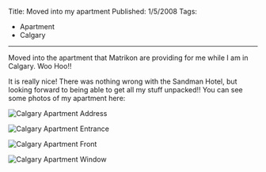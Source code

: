 Title: Moved into my apartment
Published: 1/5/2008
Tags:
- Apartment
- Calgary
---

Moved into the apartment that Matrikon are providing for me while I am in Calgary. Woo Hoo!!

It is really nice! There was nothing wrong with the Sandman Hotel, but looking forward to being able to get all my stuff unpacked!! You can see some photos of my apartment here:

![Calgary Apartment Address](https://gep13wpstorage.blob.core.windows.net/gep13/2008/5/1/Calgary_Apartment_Address.jpg)

![Calgary Apartment Entrance](https://gep13wpstorage.blob.core.windows.net/gep13/2008/5/1/Calgary_Apartment_Entrance.jpg)

![Calgary Apartment Front](https://gep13wpstorage.blob.core.windows.net/gep13/2008/5/1/Calgary_Apartment_Front.jpg)

![Calgary Apartment Window](https://gep13wpstorage.blob.core.windows.net/gep13/2008/5/1/Calgary_Apartment_Window.jpg)

